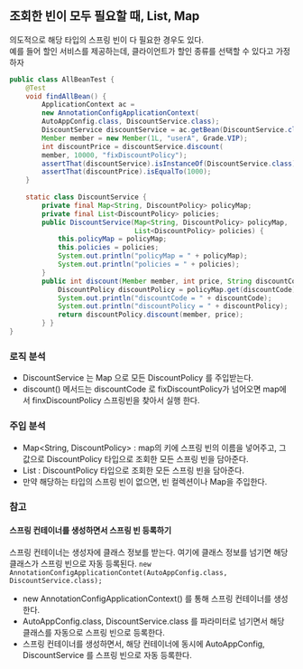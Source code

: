 ## 조회한 빈이 모두 필요할 때, List, Map

의도적으로 해당 타입의 스프링 빈이 다 필요한 경우도 있다.   
예를 들어 할인 서비스를 제공하는데, 클라이언트가 할인 종류를 선택할 수 있다고 가정하자

```java
public class AllBeanTest {  
    @Test  
    void findAllBean() {  
        ApplicationContext ac = 
        new AnnotationConfigApplicationContext(
        AutoAppConfig.class, DiscountService.class);  
        DiscountService discountService = ac.getBean(DiscountService.class);  
        Member member = new Member(1L, "userA", Grade.VIP);  
        int discountPrice = discountService.discount(
        member, 10000, "fixDiscountPolicy");  
        assertThat(discountService).isInstanceOf(DiscountService.class);  
        assertThat(discountPrice).isEqualTo(1000);  
    }  
    
    static class DiscountService {  
        private final Map<String, DiscountPolicy> policyMap;  
        private final List<DiscountPolicy> policies;  
        public DiscountService(Map<String, DiscountPolicy> policyMap,  
                               List<DiscountPolicy> policies) {  
            this.policyMap = policyMap;  
            this.policies = policies;  
            System.out.println("policyMap = " + policyMap);  
            System.out.println("policies = " + policies);  
        }  
        public int discount(Member member, int price, String discountCode) {  
            DiscountPolicy discountPolicy = policyMap.get(discountCode);  
            System.out.println("discountCode = " + discountCode);  
            System.out.println("discountPolicy = " + discountPolicy);  
            return discountPolicy.discount(member, price);  
        } }  
}

```

### 로직 분석

- DiscountService 는 Map 으로 모든 DiscountPolicy 를 주입받는다.
- discount() 메서드는 discountCode 로 fixDiscountPolicy가 넘어오면 map에서 finxDiscountPolicy 스프링빈을 찾아서 실행 한다.

### 주입 분석

- Map<String, DiscountPolicy> : map의 키에 스프링 빈의 이름을 넣어주고, 그 값으로 DiscountPolicy 타입으로 조회한 모든 스프링 빈을 담아준다.
- List<DiscountPolicy> : DiscountPolicy 타입으로 조회한 모든 스프링 빈을 담아준다.
- 만약 해당하는 타입의 스프링 빈이 없으면, 빈 컬렉션이나 Map을 주입한다.

### 참고

#### 스프링 컨테이너를 생성하면서 스프링 빈 등록하기

스프링 컨테이너는 생성자에 클래스 정보를 받는다. 여기에 클래스 정보를 넘기면 해당 클래스가 스프링 빈으로 자동 등록된다.
`new AnnotationConfigApplicationContet(AutoAppConfig.class, DiscountService.class);`

- new AnnotationConfigApplicationContext() 를 통해 스프링 컨테이너를 생성한다.
- AutoAppConfig.class, DiscountService.class 를 파라미터로 넘기면서 해당 클래스를 자동으로 스프링 빈으로 등록한다.
- 스프링 컨테이너를 생성하면서, 해당 컨테이너에 동시에 AutoAppConfig, DiscountService 를 스프링 빈으로 자동 등록한다.


